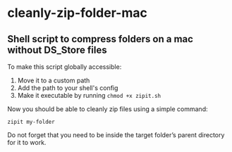 # cleanly-zip-folder-mac

## Shell script to compress folders on a mac without DS_Store files

To make this script globally accessible:

1. Move it to a custom path
2. Add the path to your shell's config
3. Make it executable by running `chmod +x zipit.sh`

Now you should be able to cleanly zip files using a simple command:

```
zipit my-folder
```

Do not forget that you need to be inside the target folder’s parent directory for it to work.
